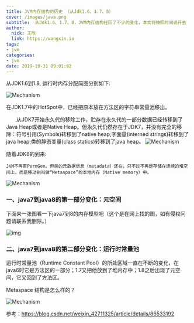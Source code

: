 ```yaml
---
title: JVM内存结构的历史 （从Jdk1.6、1.7、8）
cover: /images/java.png
subtitle:  从Jdk1.6、1.7、8，JVM内存结构经历了不少的变化，本文将按照时间说开去
author: 
  nick: 王欣
  link: https://wangxin.io
tags: 
- jvm
categories: 
- jvm
date: 2019-10-31 09:01:02      
---
```


从JDK1.6到1.8, 运行时内存分配简图分别如下:

![Mechanism](/images/java1.6.png)

在JDK1.7中的HotSpot中，已经把原本放在方法区的字符串常量池移出。

　　从JDK7开始永久代的移除工作，贮存在永久代的一部分数据已经转移到了Java Heap或者是Native Heap。但永久代仍然存在于JDK7，并没有完全的移除：符号引用(Symbols)转移到了native heap;字面量(interned strings)转移到了java heap;类的静态变量(class statics)转移到了java heap。
![Mechanism](/images/java1.7.png)


随着JDK8的到来:

    JVM不再有PermGen。但类的元数据信息（metadata）还在，只不过不再是存储在连续的堆空间上，而是移动到叫做“Metaspace”的本地内存（Native memory）中。
![Mechanism](/images/java8.png)



### **一、java7到java8的第一部分变化：元空间**

下面来一张图看一下java7到8的内存模型吧（这个是在网上找的图，如有侵权问题请联系我删除。）

![img](https://pic1.zhimg.com/80/v2-d928d79855d4448af061752168967d04_hd.jpg)

### **二、java7到java8的第二部分变化：运行时常量池**

运行时常量池（Runtime Constant Pool）的所处区域一直在不断的变化，在java6时它是方法区的一部分；1.7又把他放到了堆内存中；1.8之后出现了元空间，它又回到了方法区。



Metaspace 结构是怎么样的？

![Mechanism](/images/java8struct.jpg)


参考：https://blog.csdn.net/weixin_42711325/article/details/86533192